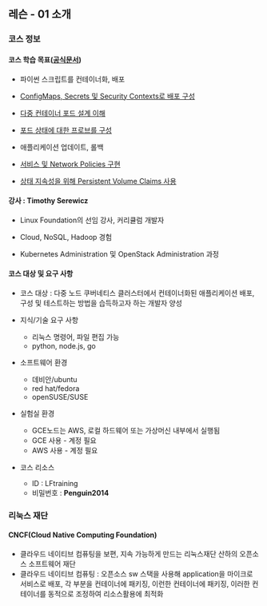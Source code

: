 ## 레슨 - 01 소개

### 코스 정보

#### 코스 학습 목표([공식문서](https://kubernetes.io/ko/docs/concepts/))

- 파이썬 스크립트를 컨테이너화, 배포 

- [ConfigMaps, Secrets 및 Security Contexts로 배포 구성](https://kubernetes.io/ko/docs/tutorials/configuration/configure-java-microservice/configure-java-microservice/)

- [다중 컨테이너 포드 설계 이해](https://www.redhat.com/ko/topics/containers/what-is-kubernetes-pod)

- [포드 상태에 대한 프로브를 구성](https://ichi.pro/ko/kubernetes-pod-sangtae-hwag-in-hwalseong-mich-junbi-sangtae-peulobeu-18797501464979)

- 애플리케이션 업데이트, 롤백

- [서비스 및 Network Policies 구현](https://kubernetes.io/ko/docs/concepts/services-networking/network-policies/)

- [상태 지속성을 위해 Persistent Volume Claims 사용](https://kubernetes.io/ko/docs/concepts/storage/persistent-volumes/)

  

#### 강사 : Timothy Serewicz

- Linux Foundation의 선임 강사, 커리큘럼 개발자

- Cloud, NoSQL, Hadoop 경험

- Kubernetes Administration 및 OpenStack Administration 과정

  

#### 코스 대상 및 요구 사항

- 코스 대상 : 다중 노드 쿠버네티스 클러스터에서 컨테이너화된 애플리케이션 배포, 구성 및 테스트하는 방법을 습득하고자 하는 개발자 양성
- 지식/기술 요구 사항 
  - 리눅스 명령어, 파일 편집 가능
  - python, node.js, go  

- 소프트웨어 환경
  - 데비안/ubuntu
  - red hat/fedora
  - openSUSE/SUSE 

- 실험실 환경
  - GCE노드는 AWS, 로컬 하드웨어 또는 가상머신 내부에서 실행됨
  - GCE 사용 - 계정 필요
  - AWS 사용 - 계정 필요

- 코스 리소스
  - ID : LFtraining   
  - 비밀번호 :  **Penguin2014**
  
    

### 리눅스 재단

#### CNCF(Cloud Native Computing Foundation)

- 클라우드 네이티브 컴퓨팅을 보편, 지속 가능하게 만드는  리눅스재단 산하의 오픈소스 소프트웨어 재단
- 클라우드 네이티브 컴퓨팅 : 오픈소스 sw 스택을 사용해 application을 마이크로 서비스로 배포, 각 부분을 컨테이너에 패키징, 이런한 컨테이너에 패키징, 이러한 컨테이너를 동적으로 조정하여 리소스활용에 최적화







